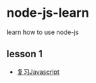 # node-js-learn
learn how to use node-js
## lesson 1
+ [复习Javascript](http://www.liaoxuefeng.com/wiki/001434446689867b27157e896e74d51a89c25cc8b43bdb3000)
